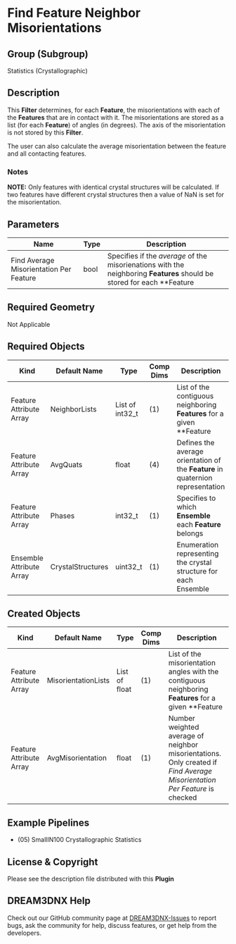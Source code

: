 # Find Feature Neighbor Misorientations

## Group (Subgroup)

Statistics (Crystallographic)

## Description

This **Filter** determines, for each **Feature**, the misorientations with each of the **Features** that are in contact with it.  The misorientations are stored as a list (for each **Feature**) of angles (in degrees).  The axis of the misorientation is not stored by this **Filter**.

The user can also calculate the average misorientation between the feature and all contacting features.

### Notes

**NOTE:** Only features with identical crystal structures will be calculated. If two features have different crystal structures then a value of NaN is set for the misorientation.

## Parameters

| Name | Type | Description |
|------------|------| --------------------------------- |
| Find Average Misorientation Per Feature | bool | Specifies if the *average* of the misorienations with the neighboring **Features** should be stored for each **Feature |

## Required Geometry

Not Applicable

## Required Objects

| Kind                      | Default Name | Type     | Comp Dims | Description                                 |
|---------------------------|--------------|----------|--------|---------------------------------------------|
| Feature Attribute Array | NeighborLists | List of int32_t | (1) | List of the contiguous neighboring **Features** for a given **Feature |
| Feature Attribute Array | AvgQuats | float | (4) | Defines the average orientation of the **Feature** in quaternion representation |
| Feature Attribute Array | Phases | int32_t | (1) | Specifies to which **Ensemble** each **Feature** belongs |
| Ensemble Attribute Array | CrystalStructures | uint32_t | (1) | Enumeration representing the crystal structure for each Ensemble |

## Created Objects

| Kind                      | Default Name | Type     | Comp Dims | Description                                 |
|---------------------------|--------------|----------|--------|---------------------------------------------|
| Feature Attribute Array | MisorientationLists | List of float | (1) | List of the misorientation angles with the contiguous neighboring **Features** for a given **Feature |
| Feature Attribute Array | AvgMisorientation | float | (1) | Number weighted average of neighbor misorientations. Only created if *Find Average Misorientation Per Feature* is checked |

## Example Pipelines

+ (05) SmallIN100 Crystallographic Statistics

## License & Copyright

Please see the description file distributed with this **Plugin**

## DREAM3DNX Help

Check out our GitHub community page at [DREAM3DNX-Issues](https://github.com/BlueQuartzSoftware/DREAM3DNX-Issues) to report bugs, ask the community for help, discuss features, or get help from the developers.
